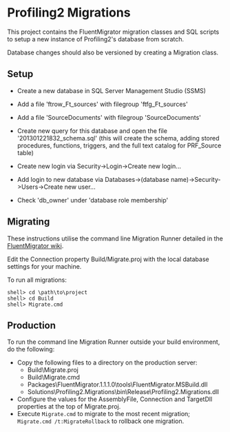 ﻿# Profiling2 Migrations

This project contains the FluentMigrator migration classes and SQL scripts to setup a new instance of Profiling2's database from scratch.

Database changes should also be versioned by creating a Migration class.

## Setup

- Create a new database in SQL Server Management Studio (SSMS)
- Add a file 'ftrow_Ft_sources' with filegroup 'ftfg_Ft_sources'
- Add a file 'SourceDocuments' with filegroup 'SourceDocuments'
- Create new query for this database and open the file '201301221832_schema.sql' (this will create the schema, adding stored procedures, functions, triggers, and the full text catalog for PRF_Source table)

- Create new login via Security->Login->Create new login...
- Add login to new database via Databases->(database name)->Security->Users->Create new user...
- Check 'db_owner' under 'database role membership'

## Migrating

These instructions utilise the command line Migration Runner detailed in the [FluentMigrator wiki](https://github.com/schambers/fluentmigrator/wiki/Migration-Runners).

Edit the Connection property Build/Migrate.proj with the local database settings for your machine.

To run all migrations:

    shell> cd \path\to\project
    shell> cd Build
    shell> Migrate.cmd

## Production

To run the command line Migration Runner outside your build environment, do the following:

- Copy the following files to a directory on the production server:
    - Build\Migrate.proj
    - Build\Migrate.cmd
    - Packages\FluentMigrator.1.1.1.0\tools\FluentMigrator.MSBuild.dll
    - Solutions\Profiling2.Migrations\bin\Release\Profiling2.Migrations.dll
- Configure the values for the AssemblyFile, Connection and TargetDll properties at the top of Migrate.proj.
- Execute `Migrate.cmd` to migrate to the most recent migration; `Migrate.cmd /t:MigrateRollback` to rollback one migration.
